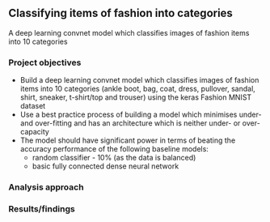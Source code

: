 ## Classifying items of fashion into categories

A deep learning convnet model which classifies images of fashion items into 10 categories

### Project objectives

- Build a deep learning convnet model which classifies images of fashion items into 10 categories (ankle boot, bag, coat, dress, pullover, sandal, shirt, sneaker, t-shirt/top and trouser) using the keras Fashion MNIST dataset
- Use a best practice process of building a model which minimises under- and over-fitting and has an architecture which is neither under- or over-capacity 
- The model should have significant power in terms of beating the accuracy performance of the following baseline models:
    - random classifier - 10% (as the data is balanced)
    - basic fully connected dense neural network


### Analysis approach

### Results/findings
